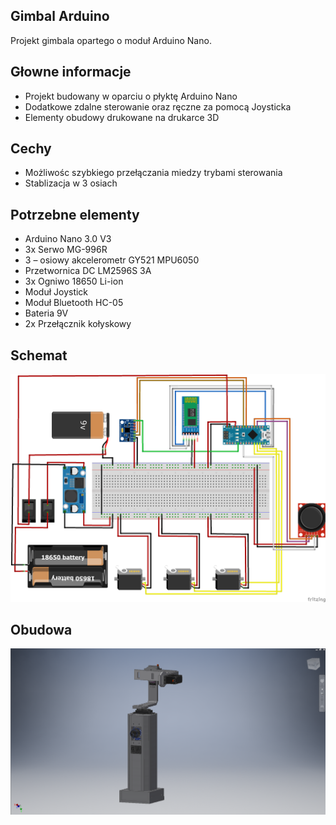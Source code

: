 ## Gimbal Arduino
Projekt gimbala opartego o moduł Arduino Nano.

## Głowne informacje
- Projekt budowany w oparciu o płyktę Arduino Nano
- Dodatkowe zdalne sterowanie oraz ręczne za pomocą Joysticka
- Elementy obudowy drukowane na drukarce 3D

## Cechy
- Możliwośc szybkiego przełączania miedzy trybami sterowania
- Stablizacja w 3 osiach 

## Potrzebne elementy
- Arduino Nano 3.0 V3
- 3x Serwo MG-996R
- 3 – osiowy akcelerometr GY521 MPU6050
- Przetwornica DC LM2596S 3A
- 3x Ogniwo 18650 Li-ion
- Moduł Joystick
- Moduł Bluetooth HC-05
- Bateria 9V
- 2x Przełącznik kołyskowy

## Schemat
![Example screenshot](/img/Gimbal_bb.png)

## Obudowa
![Example screenshot](/img/Inventor.PNG)

